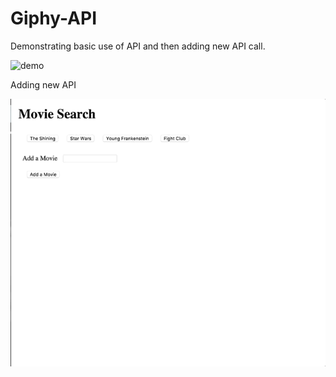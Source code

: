 # Giphy-API

Demonstrating basic use of API and then adding new API call.

![demo](https://github.com/TylerAStephens/Giphy-API/blob/master/demo/Nov-16-2017%2012-40-56.gif)

Adding new API

![new](https://github.com/TylerAStephens/Giphy-API/blob/master/demo/Nov-16-2017%2012-56-35.gif)
